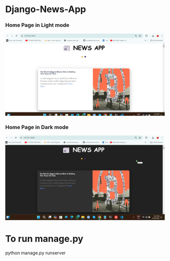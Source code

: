 # Django-News-App
### Home Page in Light mode
![dashboard snap](https://github.com/Hetprajapati12/Django-News-App-/blob/main/demo/demo%20Light.png)

### Home Page in Dark mode
![dashboard_snap](https://github.com/Hetprajapati12/Django-News-App-/blob/main/demo/demo%20dark.png)

# To run manage.py
python manage.py runserver
